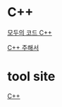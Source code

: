 # C++

<a href="https://modoocode.com/" target="_blank">모두의 코드 C++</a>

<a href="https://c-annotationskr.sourceforge.io/" target="_blank">C++ 주해서</a>

# tool site

<a href="https://www.online-cpp.com/" target="_blank">C++</a>
